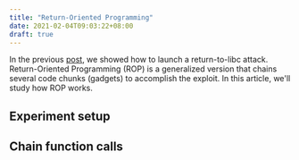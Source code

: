 ```yaml
---
title: "Return-Oriented Programming"
date: 2021-02-04T09:03:22+08:00
draft: true
---
```


In the previous [post](https://chuang76.github.io/posts/return-to-libc/), we showed how to launch a return-to-libc attack. Return-Oriented Programming (ROP) is a generalized version that chains several code chunks (gadgets) to accomplish the exploit. In this article, we'll study how ROP works.  



## Experiment setup





## Chain function calls 



